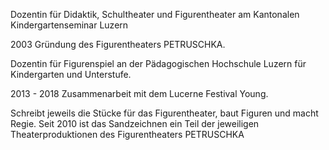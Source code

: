 Dozentin für Didaktik, Schultheater und Figurentheater am Kantonalen Kindergartenseminar Luzern

2003 Gründung des Figurentheaters PETRUSCHKA.

Dozentin für Figurenspiel an der Pädagogischen Hochschule Luzern für Kindergarten und Unterstufe.

2013 - 2018 Zusammenarbeit mit dem Lucerne Festival Young.

Schreibt jeweils die Stücke für das Figurentheater, baut Figuren und macht Regie. Seit 2010 ist das Sandzeichnen ein Teil der jeweiligen Theaterproduktionen des Figurentheaters PETRUSCHKA
